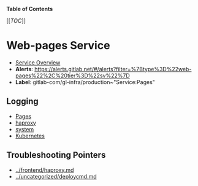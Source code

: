 <!-- MARKER: do not edit this section directly. Edit services/service-catalog.yml then run scripts/generate-docs -->

**Table of Contents**

[[_TOC_]]

#  Web-pages Service
* [Service Overview](https://dashboards.gitlab.net/d/web-pages-main/web-pages-overview)
* **Alerts**: https://alerts.gitlab.net/#/alerts?filter=%7Btype%3D%22web-pages%22%2C%20tier%3D%22sv%22%7D
* **Label**: gitlab-com/gl-infra/production~"Service:Pages"

## Logging

* [Pages](https://log.gprd.gitlab.net/goto/00a732029c1448a741c8730c04038fd9)
* [haproxy](https://console.cloud.google.com/logs/viewer?project=gitlab-production&interval=PT1H&resource=gce_instance&customFacets=labels.%22compute.googleapis.com%2Fresource_name%22&advancedFilter=labels.tag%3D%22haproxy%22%0Alabels.%22compute.googleapis.com%2Fresource_name%22%3A%22fe-pages-%22)
* [system](https://log.gprd.gitlab.net/goto/3384c89c5a828db866d2fa8ec86cd97f)
* [Kubernetes](https://log.gprd.gitlab.net/goto/f12db328608ead73063861ce1a53822b)

## Troubleshooting Pointers

* [../frontend/haproxy.md](../frontend/haproxy.md)
* [../uncategorized/deploycmd.md](../uncategorized/deploycmd.md)
<!-- END_MARKER -->


<!-- ## Summary -->

<!-- ## Architecture -->

<!-- ## Performance -->

<!-- ## Scalability -->

<!-- ## Availability -->

<!-- ## Durability -->

<!-- ## Security/Compliance -->

<!-- ## Monitoring/Alerting -->

<!-- ## Links to further Documentation -->
